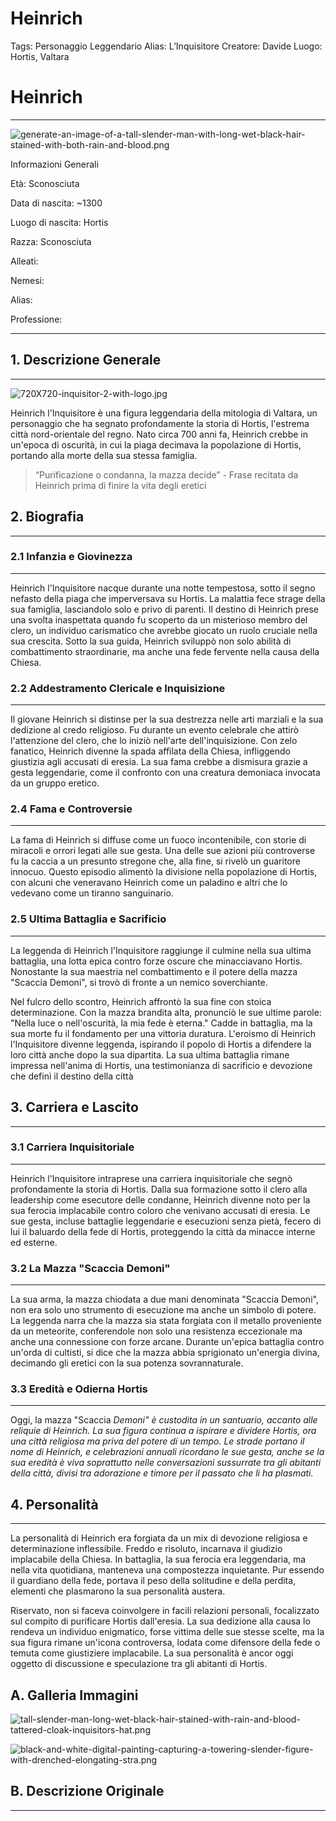# Heinrich

Tags: Personaggio Leggendario
Alias: L’Inquisitore
Creatore: Davide
Luogo: Hortis, Valtara

# Heinrich

---

![generate-an-image-of-a-tall-slender-man-with-long-wet-black-hair-stained-with-both-rain-and-blood.png](Heinrich%205b35365396bf49d4905ebdfc9d28aef9/generate-an-image-of-a-tall-slender-man-with-long-wet-black-hair-stained-with-both-rain-and-blood.png)

Informazioni Generali

Età: Sconosciuta

Data di nascita: ~1300

Luogo di nascita: Hortis

Razza: Sconosciuta

Alleati:

Nemesi:

Alias:

Professione:

---

## 1. Descrizione Generale

---

![720X720-inquisitor-2-with-logo.jpg](Heinrich%205b35365396bf49d4905ebdfc9d28aef9/720X720-inquisitor-2-with-logo.jpg)

Heinrich l'Inquisitore è una figura leggendaria della mitologia di Valtara, un personaggio che ha segnato profondamente la storia di Hortis, l'estrema città nord-orientale del regno. Nato circa 700 anni fa, Heinrich crebbe in un'epoca di oscurità, in cui la piaga decimava la popolazione di Hortis, portando alla morte della sua stessa famiglia.

> “Purificazione o condanna, la mazza decide” - Frase recitata da Heinrich prima di finire la vita degli eretici
> 

## 2. Biografia

---

### 2.1 **Infanzia e Giovinezza**

---

Heinrich l'Inquisitore nacque durante una notte tempestosa, sotto il segno nefasto della piaga che imperversava su Hortis. La malattia fece strage della sua famiglia, lasciandolo solo e privo di parenti. Il destino di Heinrich prese una svolta inaspettata quando fu scoperto da un misterioso membro del clero, un individuo carismatico che avrebbe giocato un ruolo cruciale nella sua crescita. Sotto la sua guida, Heinrich sviluppò non solo abilità di combattimento straordinarie, ma anche una fede fervente nella causa della Chiesa.

### 2.2 **Addestramento Clericale e Inquisizione**

---

Il giovane Heinrich si distinse per la sua destrezza nelle arti marziali e la sua dedizione al credo religioso. Fu durante un evento celebrale che attirò l'attenzione del clero, che lo iniziò nell'arte dell'inquisizione. Con zelo fanatico, Heinrich divenne la spada affilata della Chiesa, infliggendo giustizia agli accusati di eresia. La sua fama crebbe a dismisura grazie a gesta leggendarie, come il confronto con una creatura demoniaca invocata da un gruppo eretico.

### 2.4 **Fama e Controversie**

---

La fama di Heinrich si diffuse come un fuoco incontenibile, con storie di miracoli e orrori legati alle sue gesta. Una delle sue azioni più controverse fu la caccia a un presunto stregone che, alla fine, si rivelò un guaritore innocuo. Questo episodio alimentò la divisione nella popolazione di Hortis, con alcuni che veneravano Heinrich come un paladino e altri che lo vedevano come un tiranno sanguinario.

### 2.5 **Ultima Battaglia e Sacrificio**

---

La leggenda di Heinrich l'Inquisitore raggiunge il culmine nella sua ultima battaglia, una lotta epica contro forze oscure che minacciavano Hortis. Nonostante la sua maestria nel combattimento e il potere della mazza "Scaccia Demoni", si trovò di fronte a un nemico soverchiante.

Nel fulcro dello scontro, Heinrich affrontò la sua fine con stoica determinazione. Con la mazza brandita alta, pronunciò le sue ultime parole: "Nella luce o nell'oscurità, la mia fede è eterna." Cadde in battaglia, ma la sua morte fu il fondamento per una vittoria duratura. L'eroismo di Heinrich l'Inquisitore divenne leggenda, ispirando il popolo di Hortis a difendere la loro città anche dopo la sua dipartita. La sua ultima battaglia rimane impressa nell'anima di Hortis, una testimonianza di sacrificio e devozione che definì il destino della città

## 3. Carriera e Lascito

---

### 3.1 **Carriera Inquisitoriale**

---

Heinrich l'Inquisitore intraprese una carriera inquisitoriale che segnò profondamente la storia di Hortis. Dalla sua formazione sotto il clero alla leadership come esecutore delle condanne, Heinrich divenne noto per la sua ferocia implacabile contro coloro che venivano accusati di eresia. Le sue gesta, incluse battaglie leggendarie e esecuzioni senza pietà, fecero di lui il baluardo della fede di Hortis, proteggendo la città da minacce interne ed esterne.

### 3.2 **La Mazza "Scaccia Demoni"**

---

La sua arma, la mazza chiodata a due mani denominata "Scaccia Demoni", non era solo uno strumento di esecuzione ma anche un simbolo di potere. La leggenda narra che la mazza sia stata forgiata con il metallo proveniente da un meteorite, conferendole non solo una resistenza eccezionale ma anche una connessione con forze arcane. Durante un'epica battaglia contro un'orda di cultisti, si dice che la mazza abbia sprigionato un'energia divina, decimando gli eretici con la sua potenza sovrannaturale.

### 3.3 **Eredità e Odierna Hortis**

---

Oggi, la mazza "Scaccia *Demoni" è custodita in un santuario, accanto alle reliquie di Heinrich. La sua figura continua a ispirare e dividere Hortis, ora una città religiosa ma priva del potere di un tempo. Le strade portano il nome di Heinrich, e celebrazioni annuali ricordano le sue gesta, anche se la sua eredità è viva soprattutto nelle conversazioni sussurrate tra gli abitanti della città, divisi tra adorazione e timore per il passato che li ha plasmati.*

## 4. Personalità

---

La personalità di Heinrich era forgiata da un mix di devozione religiosa e determinazione inflessibile. Freddo e risoluto, incarnava il giudizio implacabile della Chiesa. In battaglia, la sua ferocia era leggendaria, ma nella vita quotidiana, manteneva una compostezza inquietante. Pur essendo il guardiano della fede, portava il peso della solitudine e della perdita, elementi che plasmarono la sua personalità austera.

Riservato, non si faceva coinvolgere in facili relazioni personali, focalizzato sul compito di purificare Hortis dall'eresia. La sua dedizione alla causa lo rendeva un individuo enigmatico, forse vittima delle sue stesse scelte, ma la sua figura rimane un'icona controversa, lodata come difensore della fede o temuta come giustiziere implacabile. La sua personalità è ancor oggi oggetto di discussione e speculazione tra gli abitanti di Hortis.

## A. Galleria Immagini

![tall-slender-man-long-wet-black-hair-stained-with-rain-and-blood-tattered-cloak-inquisitors-hat.png](Heinrich%205b35365396bf49d4905ebdfc9d28aef9/tall-slender-man-long-wet-black-hair-stained-with-rain-and-blood-tattered-cloak-inquisitors-hat.png)

![black-and-white-digital-painting-capturing-a-towering-slender-figure-with-drenched-elongating-stra.png](Heinrich%205b35365396bf49d4905ebdfc9d28aef9/black-and-white-digital-painting-capturing-a-towering-slender-figure-with-drenched-elongating-stra.png)

## B. Descrizione Originale

---